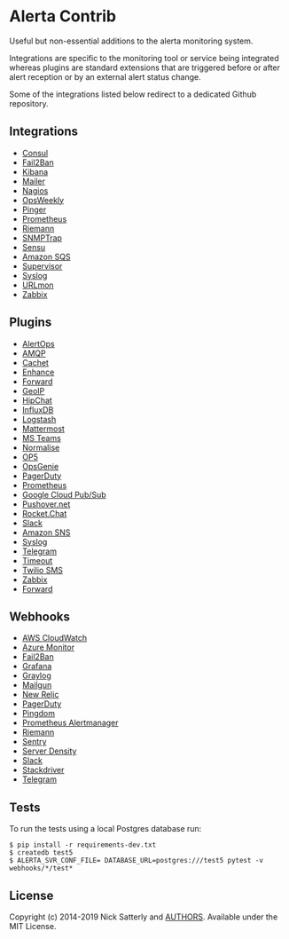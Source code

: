Alerta Contrib
==============

Useful but non-essential additions to the alerta monitoring system.

Integrations are specific to the monitoring tool or service
being integrated whereas plugins are standard extensions that are
triggered before or after alert reception or by an external alert
status change.

Some of the integrations listed below redirect to a dedicated
Github repository.

Integrations
------------

  * [Consul](integrations/consul)
  * [Fail2Ban](integrations/fail2ban)
  * [Kibana](https://github.com/alerta/kibana-alerta)
  * [Mailer](integrations/mailer)
  * [Nagios](https://github.com/alerta/nagios-alerta)
  * [OpsWeekly](integrations/opsweekly)
  * [Pinger](integrations/pinger)
  * [Prometheus](https://github.com/alerta/prometheus-config)
  * [Riemann](https://github.com/alerta/riemann-alerta)
  * [SNMPTrap](integrations/snmptrap)
  * [Sensu](https://github.com/alerta/sensu-alerta)
  * [Amazon SQS](integrations/sqs)
  * [Supervisor](integrations/supervisor)
  * [Syslog](integrations/syslog)
  * [URLmon](integrations/urlmon)
  * [Zabbix](https://github.com/alerta/zabbix-alerta)

Plugins
-------

  * [AlertOps](plugins/alertops)
  * [AMQP](plugins/amqp)
  * [Cachet](plugins/cachet)
  * [Enhance](plugins/enhance)
  * [Forward](plugins/forward)
  * [GeoIP](plugins/geoip)
  * [HipChat](plugins/hipchat)
  * [InfluxDB](plugins/influxdb)
  * [Logstash](plugins/logstash)
  * [Mattermost](plugins/mattermost)
  * [MS Teams](plugins/msteams)
  * [Normalise](plugins/normalise)
  * [OP5](plugins/op5)
  * [OpsGenie](plugins/opsgenie)
  * [PagerDuty](plugins/pagerduty)
  * [Prometheus](plugins/prometheus)
  * [Google Cloud Pub/Sub](plugins/pubsub)
  * [Pushover.net](plugins/pushover)
  * [Rocket.Chat](plugins/rocketchat)
  * [Slack](plugins/slack)
  * [Amazon SNS](plugins/sns)
  * [Syslog](plugins/syslog)
  * [Telegram](plugins/telegram)
  * [Timeout](plugins/timeout)
  * [Twilio SMS](plugins/twilio)
  * [Zabbix](plugins/zabbix)
  * [Forward](plugins/forward)

Webhooks
--------

  * [AWS CloudWatch](https://github.com/alerta/alerta/blob/master/alerta/webhooks/cloudwatch.py)
  * [Azure Monitor](webhooks/azuremonitor)
  * [Fail2Ban](webhooks/fail2ban)
  * [Grafana](https://github.com/alerta/alerta/blob/master/alerta/webhooks/grafana.py)
  * [Graylog](https://github.com/alerta/alerta/blob/master/alerta/webhooks/graylog.py)
  * [Mailgun](webhooks/mailgun)
  * [New Relic](https://github.com/alerta/alerta/blob/master/alerta/webhooks/newrelic.py)
  * [PagerDuty](https://github.com/alerta/alerta/blob/master/alerta/webhooks/pagerduty.py)
  * [Pingdom](https://github.com/alerta/alerta/blob/master/alerta/webhooks/pingdom.py)
  * [Prometheus Alertmanager](https://github.com/alerta/alerta/blob/master/alerta/webhooks/prometheus.py)
  * [Riemann](https://github.com/alerta/alerta/blob/master/alerta/webhooks/riemann.py)
  * [Sentry](webhooks/sentry)
  * [Server Density](https://github.com/alerta/alerta/blob/master/alerta/webhooks/serverdensity.py)
  * [Slack](https://github.com/alerta/alerta/blob/master/alerta/webhooks/slack.py)
  * [Stackdriver](https://github.com/alerta/alerta/blob/master/alerta/webhooks/stackdriver.py)
  * [Telegram](https://github.com/alerta/alerta/blob/master/alerta/webhooks/telegram.py)

Tests
-----

To run the tests using a local Postgres database run:

    $ pip install -r requirements-dev.txt
    $ createdb test5
    $ ALERTA_SVR_CONF_FILE= DATABASE_URL=postgres:///test5 pytest -v webhooks/*/test*

License
-------

Copyright (c) 2014-2019 Nick Satterly and [AUTHORS](AUTHORS). Available under the MIT License.

